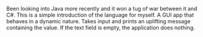 Been looking into Java more recently and it won a tug of war between it and C#.  This is a simple introduction of the language for myself.  A GUI app that behaves in a dynamic nature.  Takes input and prints an uplifting message containing the value.  If the text field is empty, the application does nothing.
